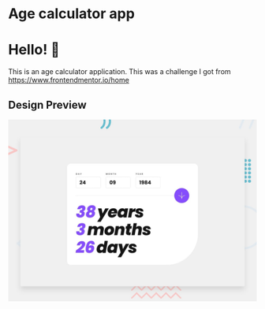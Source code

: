 # Age calculator app

# Hello! 👋

This is an age calculator application. This was a challenge I got from https://www.frontendmentor.io/home

## Design Preview
![Design preview for the Age calculator app coding challenge](./design/desktop-preview.jpg)
